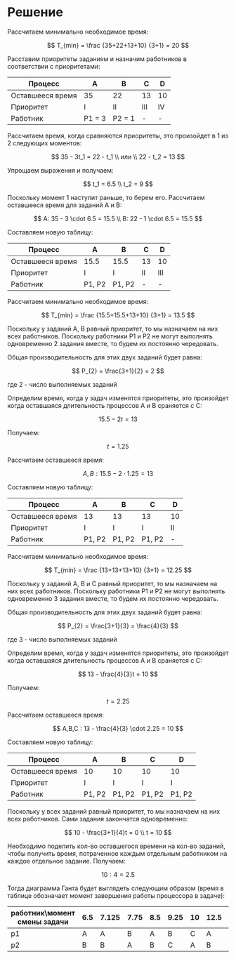 # Решение

Рассчитаем минимально необходимое время:

$$
T_{min} = \frac {35+22+13+10} {3+1} = 20
$$

Расставим приоритеты заданиям и назначим работников в соответствии с приоритетами:

| Процесс          | A     | B     | C     | D     |
| ---------------- | ----- | ----- | ----- | ----- |
| Оставшееся время | 35    | 22    | 13    | 10    |
| Приоритет        | I     | II    | III   | IV    |
| Работник         | P1 = 3| P2 = 1|   -   |   -   |

Рассчитаем время, когда сравняются приоритеты, это произойдет в 1 из 2 следующих моментов:

$$
35 - 3t_1 = 22 - t_1 \\
или \\
22 - t_2 = 13
$$

Упрощаем выражения и получаем:

$$
t_1 = 6.5 \\
t_2 = 9
$$

Поскольку момент 1 наступит раньше, то берем его.  Рассчитаем оставшееся время для заданий A и B:

$$
A: 35 - 3 \cdot 6.5 = 15.5 \\
B: 22 - 1 \cdot 6.5 = 15.5
$$

Составляем новую таблицу:

| Процесс          | A     | B     | C     | D     |
| ---------------- | ----- | ----- | ----- | ----- |
| Оставшееся время | 15.5  | 15.5  | 13    | 10    |
| Приоритет        |  I    |  I    |  II   |  III  |
| Работник         |P1,  P2|P1,  P2|   -   |   -   |

Рассчитаем минимально необходимое время:

$$
T_{min} = \frac {15.5+15.5+13+10} {3+1} = 13.5
$$

Поскольку у заданий A, B равный приоритет, то мы назначаем на них всех работников. Поскольку работники P1 и P2 не могут выполнять одновременно 2 задания вместе, то будем их постоянно чередовать.

Общая производительность для этих двух заданий будет равна:

$$
P_{2} = \frac{3+1}{2} = 2
$$

где 2 - число выполняемых заданий

Определим время, когда у задач изменятся приоритеты, это произойдет когда оставшаяся длительность процессов А и В сраняется с С:

$$
15.5 - 2t = 13
$$

Получаем:

$$
t = 1.25
$$

Рассчитаем оставшееся время:

$$
A, B : 15.5 - 2 \cdot 1.25 = 13
$$

Составляем новую таблицу:

| Процесс          | A     | B     | C     | D     |
| ---------------- | ----- | ----- | ----- | ----- |
| Оставшееся время | 13    | 13    | 13    | 10    |
| Приоритет        |  I    |  I    |  I    |  II   |
| Работник         |P1, P2 |P1, P2 |P1, P2 |   -   |

Рассчитаем минимально необходимое время:

$$
T_{min} = \frac {13+13+13+10} {3+1} = 12.25
$$

Поскольку у заданий A, B и С равный приоритет, то мы назначаем на них всех работников. Поскольку работники P1 и P2 не могут выполнять одновременно 3 задания вместе, то будем их постоянно чередовать.

Общая производительность для этих двух заданий будет равна:

$$
P_{2} = \frac{3+1}{3} = \frac{4}{3}
$$

где 3 - число выполняемых заданий

Определим время, когда у задач изменятся приоритеты, это произойдет когда оставшаяся длительность процессов А и В сраняется с С:

$$
13 - \frac{4}{3}t = 10
$$

Получаем:

$$
t = 2.25
$$

Рассчитаем оставшееся время:

$$
A,B,C : 13 - \frac{4}{3} \cdot 2.25 = 10
$$

Составляем новую таблицу:

| Процесс          | A     | B     | C     | D     |
| ---------------- | ----- | ----- | ----- | ----- |
| Оставшееся время | 10    | 10    | 10    | 10    |
| Приоритет        |  I    |  I    |  I    |  I    |
| Работник         |P1, P2 |P1, P2 |P1, P2 |P1, P2 |

Поскольку у всех заданий равный приоритет, то мы назначаем на них всех работников. Сами задания закончатся одновременно:

$$
10 - \frac{3+1}{4}t = 0 \\
t = 10
$$

Необходимо поделить кол-во оставшегося времени на кол-во заданий, чтобы получить время, потраченное каждым отдельным работником на каждое отдельное задание. Получаем: 

$$
10 : 4 = 2.5
$$

Тогда диаграмма Ганта будет выглядеть следующим образом (время в таблице обозначает момент завершения работы процессора в задаче): 

| работник\момент смены задачи | 6.5 | 7.125 | 7.75 | 8.5 | 9.25 | 10 | 12.5 | 15 | 17.5 | 20 |
|-----------------------------|------|-------|------|-----|------|----|-------|----|------|----|
| p1                          | A    | A     | B    | A   | B    | C  | A     | B  | C    | D  |
| p2                          | B    | B     | A    | B   | C    | A  | B     | C  | D    | A  |

